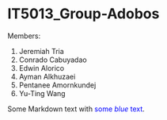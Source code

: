 # IT5013_Group-Adobos

Members: 
1. Jeremiah Tria
2. Conrado Cabuyadao
3. Edwin Alorico
4. Ayman Alkhuzaei
5. Pentanee Amornkundej
6. Yu-Ting Wang


<p>Some Markdown text with <span style="color:blue">some <em>blue</em> text</span>.</p>
